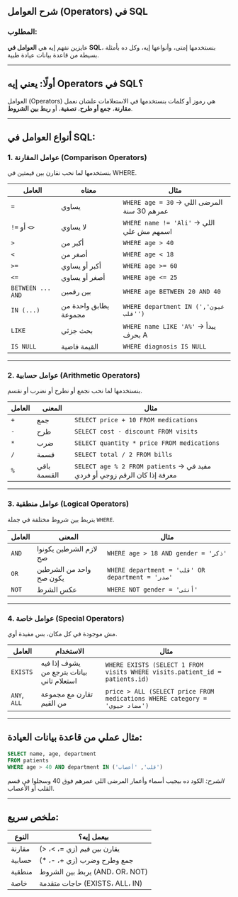 ## شرح العوامل (Operators) في SQL

### المطلوب:

عايزين نفهم إيه هي **العوامل في SQL**، بنستخدمها إمتى، وأنواعها إيه، وكل ده بأمثلة بسيطة من قاعدة بيانات عيادة طبية.

---

## أولًا: يعني إيه Operators في SQL؟

العوامل (Operators) هي رموز أو كلمات بنستخدمها في الاستعلامات علشان نعمل **مقارنة**، **جمع أو طرح**، **تصفية**، أو **ربط بين الشروط**.

---

## أنواع العوامل في SQL:

### 1. **عوامل المقارنة (Comparison Operators)**

بنستخدمها لما نحب نقارن بين قيمتين في WHERE.

| العامل            | معناه                 | مثال                                        |
| ----------------- | --------------------- | ------------------------------------------- |
| `=`               | يساوي                 | `WHERE age = 30` → المرضى اللي عمرهم 30 سنة |
| `!=` أو `<>`      | لا يساوي              | `WHERE name != 'Ali'` → اللي اسمهم مش علي   |
| `>`               | أكبر من               | `WHERE age > 40`                            |
| `<`               | أصغر من               | `WHERE age < 18`                            |
| `>=`              | أكبر أو يساوي         | `WHERE age >= 60`                           |
| `<=`              | أصغر أو يساوي         | `WHERE age <= 25`                           |
| `BETWEEN ... AND` | بين رقمين             | `WHERE age BETWEEN 20 AND 40`               |
| `IN (...)`        | يطابق واحدة من مجموعة | `WHERE department IN ('عيون', 'قلب')`       |
| `LIKE`            | بحث جزئي              | `WHERE name LIKE 'A%'` → يبدأ بحرف A        |
| `IS NULL`         | القيمة فاضية          | `WHERE diagnosis IS NULL`                   |

---

### 2. **عوامل حسابية (Arithmetic Operators)**

بنستخدمها لما نحب نجمع أو نطرح أو نضرب أو نقسم.

| العامل | المعنى      | مثال                                                                      |
| ------ | ----------- | ------------------------------------------------------------------------- |
| `+`    | جمع         | `SELECT price + 10 FROM medications`                                      |
| `-`    | طرح         | `SELECT cost - discount FROM visits`                                      |
| `*`    | ضرب         | `SELECT quantity * price FROM medications`                                |
| `/`    | قسمة        | `SELECT total / 2 FROM bills`                                             |
| `%`    | باقي القسمة | `SELECT age % 2 FROM patients` → مفيد في معرفة إذا كان الرقم زوجي أو فردي |

---

### 3. **عوامل منطقية (Logical Operators)**

بتربط بين شروط مختلفة في جملة `WHERE`.

| العامل | المعنى                  | مثال                                             |
| ------ | ----------------------- | ------------------------------------------------ |
| `AND`  | لازم الشرطين يكونوا صح  | `WHERE age > 18 AND gender = 'ذكر'`              |
| `OR`   | واحد من الشرطين يكون صح | `WHERE department = 'قلب' OR department = 'صدر'` |
| `NOT`  | عكس الشرط               | `WHERE NOT gender = 'أنثى'`                      |

---

### 4. **عوامل خاصة (Special Operators)**

مش موجودة في كل مكان، بس مفيدة أوي.

| العامل       | الاستخدام                                 | مثال                                                                        |
| ------------ | ----------------------------------------- | --------------------------------------------------------------------------- |
| `EXISTS`     | يشوف إذا فيه بيانات بترجع من استعلام تاني | `WHERE EXISTS (SELECT 1 FROM visits WHERE visits.patient_id = patients.id)` |
| `ANY`, `ALL` | تقارن مع مجموعة من القيم                  | `price > ALL (SELECT price FROM medications WHERE category = 'مضاد حيوي')`  |

---

## مثال عملي من قاعدة بيانات العيادة:

```sql
SELECT name, age, department
FROM patients
WHERE age > 40 AND department IN ('قلب', 'أعصاب')
```

 *الشرح:* الكود ده بيجيب أسماء وأعمار المرضى اللي عمرهم فوق 40 وسجلوا في قسم القلب أو الأعصاب.

---

## ملخص سريع:

| النوع  | بيعمل إيه؟                     |
| ------ | ------------------------------ |
| مقارنة | يقارن بين قيم (زي =، >، <)     |
| حسابية | جمع وطرح وضرب (زي +، -، \*)    |
| منطقية | يربط بين الشروط (AND، OR، NOT) |
| خاصة   | حاجات متقدمة (EXISTS، ALL، IN) |
